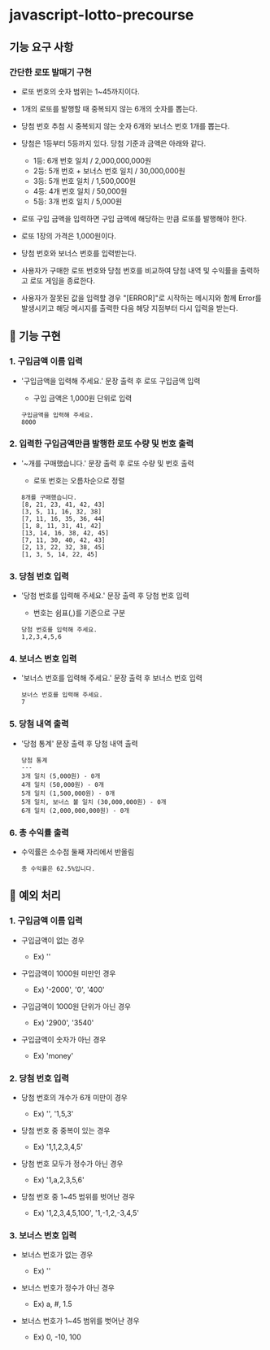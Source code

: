 # javascript-lotto-precourse

## 기능 요구 사항

### 간단한 로또 발매기 구현

- 로또 번호의 숫자 범위는 1~45까지이다.

- 1개의 로또를 발행할 때 중복되지 않는 6개의 숫자를 뽑는다.

- 당첨 번호 추첨 시 중복되지 않는 숫자 6개와 보너스 번호 1개를 뽑는다.

- 당첨은 1등부터 5등까지 있다. 당첨 기준과 금액은 아래와 같다.

  - 1등: 6개 번호 일치 / 2,000,000,000원
  - 2등: 5개 번호 + 보너스 번호 일치 / 30,000,000원
  - 3등: 5개 번호 일치 / 1,500,000원
  - 4등: 4개 번호 일치 / 50,000원
  - 5등: 3개 번호 일치 / 5,000원

- 로또 구입 금액을 입력하면 구입 금액에 해당하는 만큼 로또를 발행해야 한다.

- 로또 1장의 가격은 1,000원이다.

- 당첨 번호와 보너스 번호를 입력받는다.

- 사용자가 구매한 로또 번호와 당첨 번호를 비교하여 당첨 내역 및 수익률을 출력하고 로또 게임을 종료한다.

- 사용자가 잘못된 값을 입력할 경우 "[ERROR]"로 시작하는 메시지와 함께 Error를 발생시키고 해당 메시지를 출력한 다음 해당 지점부터 다시 입력을 받는다.

## 📝 기능 구현

### 1. 구입금액 이름 입력

- '구입금액을 입력해 주세요.' 문장 출력 후 로또 구입금액 입력

  - 구입 금액은 1,000원 단위로 입력

  ```
  구입금액을 입력해 주세요.
  8000
  ```

### 2. 입력한 구입금액만큼 발행한 로또 수량 및 번호 출력

- '~개를 구매했습니다.' 문장 출력 후 로또 수량 및 번호 출력

  - 로또 번호는 오름차순으로 정렬

  ```
  8개를 구매했습니다.
  [8, 21, 23, 41, 42, 43]
  [3, 5, 11, 16, 32, 38]
  [7, 11, 16, 35, 36, 44]
  [1, 8, 11, 31, 41, 42]
  [13, 14, 16, 38, 42, 45]
  [7, 11, 30, 40, 42, 43]
  [2, 13, 22, 32, 38, 45]
  [1, 3, 5, 14, 22, 45]
  ```

### 3. 당첨 번호 입력

- '당첨 번호를 입력해 주세요.' 문장 출력 후 당첨 번호 입력

  - 번호는 쉼표(,)를 기준으로 구분

  ```
  당첨 번호를 입력해 주세요.
  1,2,3,4,5,6
  ```

### 4. 보너스 번호 입력

- '보너스 번호를 입력해 주세요.' 문장 출력 후 보너스 번호 입력

  ```
  보너스 번호를 입력해 주세요.
  7
  ```

### 5. 당첨 내역 출력

- '당첨 통계' 문장 출력 후 당첨 내역 출력

  ```
  당첨 통계
  ---
  3개 일치 (5,000원) - 0개
  4개 일치 (50,000원) - 0개
  5개 일치 (1,500,000원) - 0개
  5개 일치, 보너스 볼 일치 (30,000,000원) - 0개
  6개 일치 (2,000,000,000원) - 0개
  ```

### 6. 총 수익률 출력

- 수익률은 소수점 둘째 자리에서 반올림

  ```
  총 수익률은 62.5%입니다.
  ```

## 🚨 예외 처리

### 1. 구입금액 이름 입력

- 구입금액이 없는 경우

  - Ex) ''

- 구입금액이 1000원 미만인 경우

  - Ex) '-2000', '0', '400'

- 구입금액이 1000원 단위가 아닌 경우

  - Ex) '2900', '3540'

- 구입금액이 숫자가 아닌 경우

  - Ex) 'money'

### 2. 당첨 번호 입력

- 당첨 번호의 개수가 6개 미만이 경우

  - Ex) '', '1,5,3'

- 당첨 번호 중 중복이 있는 경우

  - Ex) '1,1,2,3,4,5'

- 당첨 번호 모두가 정수가 아닌 경우

  - Ex) '1,a,2,3,5,6'

- 당첨 번호 중 1~45 범위를 벗어난 경우

  - Ex) '1,2,3,4,5,100', '1,-1,2,-3,4,5'

### 3. 보너스 번호 입력

- 보너스 번호가 없는 경우

  - Ex) ''

- 보너스 번호가 정수가 아닌 경우

  - Ex) a, #, 1.5

- 보너스 번호가 1~45 범위를 벗어난 경우

  - Ex) 0, -10, 100
